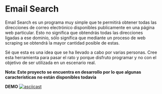# Email Search
Email Search es un programa muy simple que te permitirá obtener todas las direcciones de correo electrónico disponibles publicamente en una página web particular. Esto no significa que obtendrás todas las direcciones ligadas a ese dominio, sólo significa que mediante un proceso de web scraping se obtendrá la mayor cantidad posible de estas.

Sé que esta es una idea que se ha llevado a cabo por varias personas. Cree esta herramienta para pasar el rato y porque disfruto programar y no con el objetivo de ser utilizada en un escenario real.

**Nota: Este proyecto se encuentra en desarrollo por lo que algunas características no están disponibles todavía** 

**DEMO**
[![asciicast](https://asciinema.org/a/QgMbFddZWB2iMagtiMeXYX1Rk.png)](https://asciinema.org/a/QgMbFddZWB2iMagtiMeXYX1Rk)
